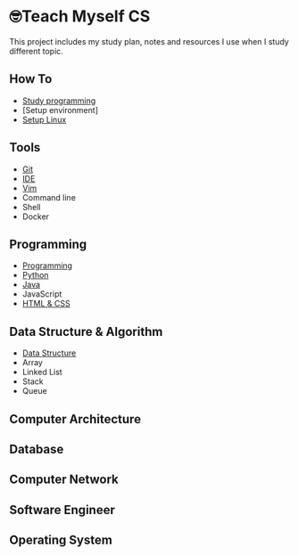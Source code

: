 # 🤓Teach Myself CS

This project includes my study plan, notes and resources I use when I study different topic. 

## How To

- [Study programming](https://github.com/erinchocolate/teach-myself-programming/blob/master/How%20To/Study%20programming.md)
- [Setup environment]
- [Setup Linux](https://github.com/erinchocolate/teach-myself-cs/blob/master/How%20To/Setup%20Linux.md)

## Tools

- [Git](https://github.com/erinchocolate/teach-myself-programming/blob/master/Tools/Git.md)
- [IDE](https://github.com/erinchocolate/teach-myself-programming/blob/master/Tools/IDE.md)
- [Vim](https://github.com/erinchocolate/teach-myself-cs/blob/master/Tools/Vim.md)
- Command line
- Shell 
- Docker

## Programming

- [Programming](https://github.com/erinchocolate/teach-myself-programming/blob/master/Programming/Programming.md)
- [Python](https://github.com/erinchocolate/teach-myself-programming/blob/master/Programming/Python.md)
- [Java](https://github.com/erinchocolate/teach-myself-programming/blob/master/Programming/Java.md)
- JavaScript
- [HTML & CSS](https://github.com/erinchocolate/teach-myself-programming/blob/master/Programming/HTML%26CSS.md)

## Data Structure & Algorithm 

- [Data Structure](https://github.com/erinchocolate/teach-myself-cs/blob/master/Data%20Structure&Algorithm/Data%20Structure.md)
- Array
- Linked List
- Stack
- Queue

## Computer Architecture



## Database



## Computer Network



## Software Engineer



## Operating System

